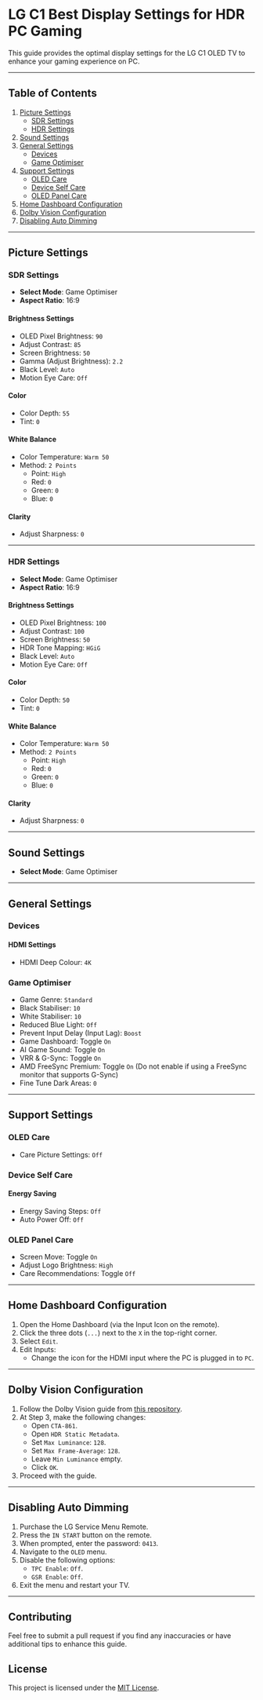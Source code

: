 # LG C1 Best Display Settings for HDR PC Gaming  

This guide provides the optimal display settings for the LG C1 OLED TV to enhance your gaming experience on PC.  

---

## Table of Contents  
1. [Picture Settings](#picture-settings)  
   - [SDR Settings](#sdr-settings)  
   - [HDR Settings](#hdr-settings)  
2. [Sound Settings](#sound-settings)  
3. [General Settings](#general-settings)  
   - [Devices](#devices)  
   - [Game Optimiser](#game-optimiser)  
4. [Support Settings](#support-settings)  
   - [OLED Care](#oled-care)  
   - [Device Self Care](#device-self-care)  
   - [OLED Panel Care](#oled-panel-care)  
5. [Home Dashboard Configuration](#home-dashboard-configuration)  
6. [Dolby Vision Configuration](#dolby-vision-configuration)  
7. [Disabling Auto Dimming](#disabling-auto-dimming)  

---

## Picture Settings  

### SDR Settings  
- **Select Mode**: Game Optimiser  
- **Aspect Ratio**: 16:9  

#### Brightness Settings  
- OLED Pixel Brightness: `90`  
- Adjust Contrast: `85`  
- Screen Brightness: `50`  
- Gamma (Adjust Brightness): `2.2`  
- Black Level: `Auto`  
- Motion Eye Care: `Off`  

#### Color  
- Color Depth: `55`  
- Tint: `0`  

#### White Balance  
- Color Temperature: `Warm 50`  
- Method: `2 Points`  
  - Point: `High`  
  - Red: `0`  
  - Green: `0`  
  - Blue: `0`  

#### Clarity  
- Adjust Sharpness: `0`  

---

### HDR Settings  
- **Select Mode**: Game Optimiser  
- **Aspect Ratio**: 16:9  

#### Brightness Settings  
- OLED Pixel Brightness: `100`  
- Adjust Contrast: `100`  
- Screen Brightness: `50`  
- HDR Tone Mapping: `HGiG`  
- Black Level: `Auto`  
- Motion Eye Care: `Off`  

#### Color  
- Color Depth: `50`  
- Tint: `0`  

#### White Balance  
- Color Temperature: `Warm 50`  
- Method: `2 Points`  
  - Point: `High`  
  - Red: `0`  
  - Green: `0`  
  - Blue: `0`  

#### Clarity  
- Adjust Sharpness: `0`  

---

## Sound Settings  
- **Select Mode**: Game Optimiser  

---

## General Settings  

### Devices  
#### HDMI Settings  
- HDMI Deep Colour: `4K`  

### Game Optimiser  
- Game Genre: `Standard`  
- Black Stabiliser: `10`  
- White Stabiliser: `10`  
- Reduced Blue Light: `Off`  
- Prevent Input Delay (Input Lag): `Boost`  
- Game Dashboard: Toggle `On`  
- AI Game Sound: Toggle `On`  
- VRR & G-Sync: Toggle `On`  
- AMD FreeSync Premium: Toggle `On` (Do not enable if using a FreeSync monitor that supports G-Sync)  
- Fine Tune Dark Areas: `0`  

---

## Support Settings  

### OLED Care  
- Care Picture Settings: `Off`  

### Device Self Care  
#### Energy Saving  
- Energy Saving Steps: `Off`  
- Auto Power Off: `Off`  

### OLED Panel Care  
- Screen Move: Toggle `On`  
- Adjust Logo Brightness: `High`  
- Care Recommendations: Toggle `Off`  

---

## Home Dashboard Configuration  
1. Open the Home Dashboard (via the Input Icon on the remote).  
2. Click the three dots (`...`) next to the `X` in the top-right corner.  
3. Select `Edit`.  
4. Edit Inputs:  
   - Change the icon for the HDMI input where the PC is plugged in to `PC`.  

---

## Dolby Vision Configuration  
1. Follow the Dolby Vision guide from [this repository](https://github.com/balu100/dolby-vision-for-windows).  
2. At Step 3, make the following changes:  
   - Open `CTA-861`.  
   - Open `HDR Static Metadata`.  
   - Set `Max Luminance`: `128`.  
   - Set `Max Frame-Average`: `128`.  
   - Leave `Min Luminance` empty.  
   - Click `OK`.  
3. Proceed with the guide.  

---

## Disabling Auto Dimming  
1. Purchase the LG Service Menu Remote.  
2. Press the `IN START` button on the remote.  
3. When prompted, enter the password: `0413`.  
4. Navigate to the `OLED` menu.  
5. Disable the following options:  
   - `TPC Enable`: `Off`.  
   - `GSR Enable`: `Off`.  
6. Exit the menu and restart your TV.  

---

## Contributing  
Feel free to submit a pull request if you find any inaccuracies or have additional tips to enhance this guide.  

## License  
This project is licensed under the [MIT License](LICENSE).  

